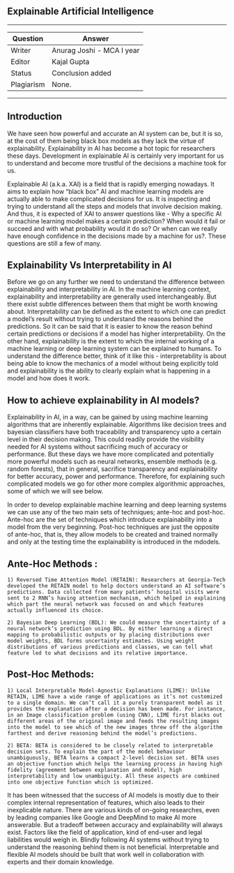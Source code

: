 ## Explainable Artificial Intelligence


---

| Question   | Answer                                                            |
| ---------- | ----------------------------------------------------------------- |
| Writer     | Anurag Joshi - MCA I year                                      |
| Editor     | Kajal Gupta                                                       |
| Status     | Conclusion added                                                             |
| Plagiarism| None. | [Report](./plag-reports/plag-explainableAI.pdf)
                                          

---

## Introduction

We have seen how powerful and accurate an AI system can be, but it is so, at the cost of them being black box models as they lack the virtue of explainability. Explainability in AI has become a hot topic for researchers these days. Development in explainable AI is certainly very important for us to understand and become more trustful of the decisions a machine took for us.

Explainable AI (a.k.a. XAI) is a field that is rapidly emerging nowadays. It aims to explain how “black box” AI and machine learning models are actually able to make complicated decisions for us. It is inspecting and trying to understand all the steps and models that involve decision making. And thus, it is expected of XAI to answer questions like - Why a specific AI or machine learning model makes a certain prediction? When would it fail or succeed and with what probability would it do so? Or when can we really have enough confidence in the decisions made by a machine for us?. These questions are still a few of many.

## Explainability Vs Interpretability in AI

Before we go on any further we need to understand the difference between explainability and interpretability in AI.
In the machine learning context, explainability and interpretability are generally used interchangeably. But there exist subtle differences between them that might be worth knowing about.
Interpretability can be defined as the extent to which one can predict a model’s result without trying to understand the reasons behind the predictions. So it can be said that it is easier to know the reason behind certain predictions or decisions if a model has higher interpretability. On the other hand, explainability is the extent to which the internal working of a machine learning or deep learning system can be explained to humans.
To understand the difference better, think of it like this - interpretability is about being able to know the mechanics of a model without being explicitly told and explainability is the ability to clearly explain what is happening in a model and how does it work. 

## How to achieve explainability in AI models?

Explainability in AI, in a way, can be gained by using machine learning algorithms that are inherently explainable. Algorithms like decision trees and bayesian classifiers have both traceability and transparency upto a certain level in their decision making. This could readily provide the visibility needed for AI systems without sacrificing much of accuracy or performance. But these days we have more complicated and potentially more powerful models such as neural networks, ensemble methods (e.g. random forests), that in general, sacrifice transparency and explainability for better accuracy, power and performance. Therefore, for explaining such complicated models we go for other more complex algorithmic approaches, some of which we will see below.

In order to develop explainable machine learning and deep learning systems we can use any of the two main sets of techniques; ante-hoc and post-hoc. Ante-hoc are the set of techniques which introduce explainability into a model from the very beginning. Post-hoc techniques are just the opposite of ante-hoc, that is, they allow models to be created and trained normally and only at the testing time the explainability is introduced in the mdodels.

## Ante-Hoc Methods : 

    1) Reversed Time Attention Model (RETAIN): Researchers at Georgia-Tech developed the RETAIN model to help doctors understand an AI software’s predictions. Data collected from many patients’ hospital visits were sent to 2 RNN’s having attention mechanism, which helped in explaining which part the neural network was focused on and which features actually influenced its choice.

    2) Bayesian Deep Learning (BDL): We could measure the uncertainty of a neural network’s prediction using BDL. By either learning a direct mapping to probabilistic outputs or by placing distributions over model weights, BDL forms uncertainty estimates. Using weight distributions of various predictions and classes, we can tell what feature led to what decisions and its relative importance.

## Post-Hoc Methods:

    1) Local Interpretable Model-Agnostic Explanations (LIME): Unlike RETAIN, LIME have a wide range of applications as it’s not customized to a single domain. We can’t call it a purely transparent model as it provides the explanation after a decision has been made. For instance, in an Image classification problem (using CNN), LIME first blacks out different areas of the original image and feeds the resulting images into the model to see which of the new images threw off the algorithm farthest and derive reasoning behind the model’s predictions.

    2) BETA: BETA is considered to be closely related to interpretable decision sets. To explain the part of the model behaviour unambiguously, BETA learns a compact 2-level decision set. BETA uses an objective function which helps the learning process in having high fidelity (agreement between explanation and model), high interpretability and low unambiguity. All these aspects are combined into one objective function which is optimized.


It has been witnessed that the success of AI models is mostly due to their complex internal representation of features, which also leads to their inexplicable nature. There are various kinds of on-going researches, even by leading companies like Google and DeepMind to make AI more answerable. But a tradeoff between accuracy and explainability will always exist. Factors like the field of application, kind of end-user and legal liabilities would weigh in. Blindly following AI systems without trying to understand the reasoning behind them is not beneficial. Interpretable and flexible AI models should be built that work well in collaboration with experts and their domain knowledge.
